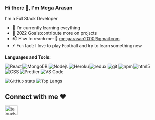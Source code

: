 ### Hi there 👋, I'm Mega Arasan

  I'm a Full Stack Developer
- 🌱 I’m currently learning eveything
- 🥅 2022 Goals:contribute more on projects 
- 📫 How to reach me: 📧 megaarasan2000@gmail.com
- ⚡ Fun fact: I love to play Football and try to learn something new

**Languages and Tools:**  
<p>
  <img alt="React" src="https://img.shields.io/badge/-React-45b8d8?style=flat-square&logo=react&logoColor=white" />
   <img alt="MongoDB" src="https://img.shields.io/badge/-MongoDB-13aa52?style=flat-square&logo=mongodb&logoColor=white" />
  <img alt="Nodejs" src="https://img.shields.io/badge/-Nodejs-43853d?style=flat-square&logo=Node.js&logoColor=white" />
  <img alt="Heroku" src="https://img.shields.io/badge/-Heroku-430098?style=flat-square&logo=heroku&logoColor=white" />
  <img alt="redux" src="https://img.shields.io/badge/-Redux-764ABC?style=flat-square&logo=redux&logoColor=white" />
   <img alt="git" src="https://img.shields.io/badge/-Git-F05032?style=flat-square&logo=git&logoColor=white" />
  <img alt="npm" src="https://img.shields.io/badge/-NPM-CB3837?style=flat-square&logo=npm&logoColor=white" />
  <img alt="html5" src="https://img.shields.io/badge/-HTML5-E34F26?style=flat-square&logo=html5&logoColor=white" />
   <img alt="CSS" src="https://img.shields.io/badge/-CSS-764ABC?style=flat-square&logo=CSS3&logoColor=white" />
  <img alt="Prettier" src="https://img.shields.io/badge/-Prettier-F7B93E?style=flat-square&logo=prettier&logoColor=white" />
  <img alt="VS Code" src="https://img.shields.io/badge/-VS_Code-007ACC?style=flat-square&logo=visual-studio-code&logoColor=white" /> 
</p>  

![GitHub stats](https://github-readme-stats.vercel.app/api?username=MegaArasan&theme=highcontrast&show_icons=true&count_private=true )
![Top Langs](https://github-readme-stats.vercel.app/api/top-langs/?username=MegaArasan&theme=highcontrast )

<h2 align="left">Connect with me ❤️</h2>
<p align="left">

<a href="linkedin.com/in/mega-arasan-a39760227/" target="blank"><img align="center" src="https://img.icons8.com/external-justicon-lineal-color-justicon/2x/external-linkedin-social-media-justicon-lineal-color-justicon.png" alt="tanush-savadi-2161181b1" height="30" width="40" /></a>

</p>
